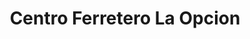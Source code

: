 ---
title: "Centro Ferretero La Opcion"
url: /s-san-francisco-de-macoris/centro-ferretero-la-opcion/
shop: hardware
---
